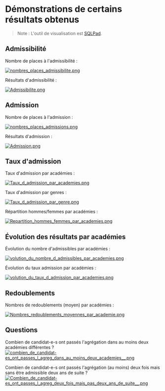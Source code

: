 # Démonstrations de certains résultats obtenus

> Note : L'outil de visualisation est [SQLPad](https://rickbergfalk.github.io/sqlpad/).

## Admissibilité
Nombre de places à l'admissibilité :

[![nombres_places_admissibilite.png](nombres_places_admissibilite.png)](nombres_places_admissibilite.png)

Résultats d'admissibilité :

[![Admissibilite.png](Admissibilite.png)](Admissibilite.png)

## Admission
Nombre de places à l'admission :

[![nombres_places_admissions.png](nombres_places_admissions.png)](nombres_places_admissions.png)

Résultats d'admission :

[![Admission.png](Admission.png)](Admission.png)

## Taux d'admission
Taux d'admission par académies :

[![Taux_d_admission_par_academies.png](Taux_d_admission_par_academies.png)](Taux_d_admission_par_academies.png)

Taux d'admission par genres :

[![Taux_d_admission_par_genre.png](Taux_d_admission_par_genre.png)](Taux_d_admission_par_genre.png)

Répartition hommes/femmes par académies :

[![Repartition_hommes_femmes_par_academies.png](Repartition_hommes_femmes_par_academies.png)](Repartition_hommes_femmes_par_academies.png)

## Évolution des résultats par académies
Évolution du nombre d'admissibles par académies :

[![volution_du_nombre_d_admissibles_par_academies.png](volution_du_nombre_d_admissibles_par_academies.png)](volution_du_nombre_d_admissibles_par_academies.png)

Évolution du taux admission par académies :

[![volution_du_taux_d_admission_par_academies.png](volution_du_taux_d_admission_par_academies.png)](volution_du_taux_d_admission_par_academies.png)

## Redoublements
Nombres de redoublements (moyen) par académies :

[![Nombres_redoublements_moyennes_par_academie.png](Nombres_redoublements_moyennes_par_academie.png)](Nombres_redoublements_moyennes_par_academie.png)

## Questions
Combien de candidat-e-s ont passés l'agrégation dans au moins deux académies différentes ?
[![combien_de_candidat-es_ont_passes_l_agreg_dans_au_moins_deux_academies__.png](combien_de_candidat-es_ont_passes_l_agreg_dans_au_moins_deux_academies__.png)](combien_de_candidat-es_ont_passes_l_agreg_dans_au_moins_deux_academies__.png)

Combien de candidat-e-s ont passés l'agrégation (au moins) deux fois mais sans être admissible deux ans de suite ?
[![Combien_de_candidat-es_ont_passes_l_agreg_deux_fois_mais_pas_deux_ans_de_suite__.png](Combien_de_candidat-es_ont_passes_l_agreg_deux_fois_mais_pas_deux_ans_de_suite__.png)](Combien_de_candidat-es_ont_passes_l_agreg_deux_fois_mais_pas_deux_ans_de_suite__.png)
